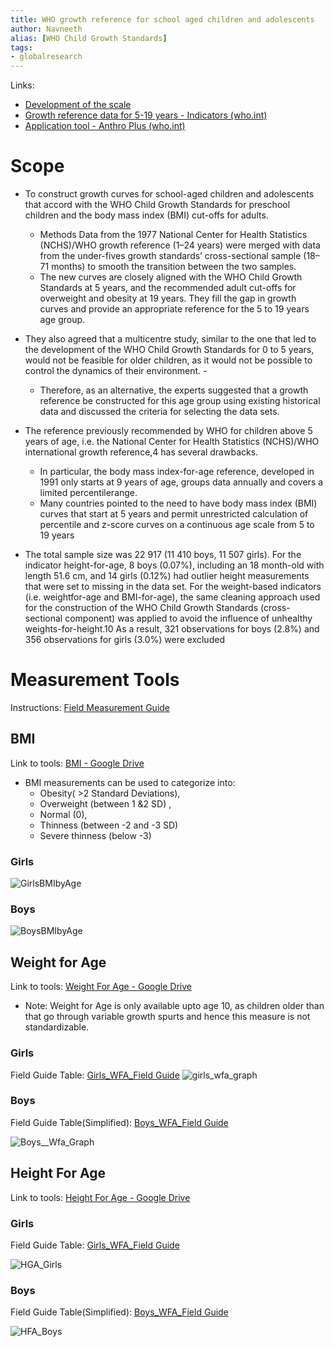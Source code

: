 ```yaml
---
title: WHO growth reference for school aged children and adolescents
author: Navneeth
alias: [WHO Child Growth Standards]
tags: 
- globalresearch
---
```


Links:
- [Development of the scale](https://drive.google.com/file/d/1yyRKVH75k9ZyErCQ0A-_U07HrnOWmtJ0/view?usp=sharing)
- [Growth reference data for 5-19 years - Indicators (who.int)](https://www.who.int/tools/growth-reference-data-for-5to19-years/indicators)
- [Application tool - Anthro Plus (who.int)](https://www.who.int/tools/growth-reference-data-for-5to19-years/application-tools)


# Scope
-  To construct growth curves for school-aged children and adolescents that accord with the WHO Child Growth Standards  for preschool children and the body mass index (BMI) cut-offs for adults. 
	- Methods Data from the 1977 National Center for Health Statistics (NCHS)/WHO growth reference (1–24 years) were merged  with data from the under-fives growth standards’ cross-sectional sample (18–71 months) to smooth the transition between the  two samples.
	- The new curves are closely aligned with the WHO Child Growth Standards at 5 years, and the recommended adult  cut-offs for overweight and obesity at 19 years. They fill the gap in growth curves and provide an appropriate reference for the 5 to 19 years age group.

- They also agreed  that a multicentre study, similar to the  one that led to the development of the  WHO Child Growth Standards for 0 to  5 years, would not be feasible for older  children, as it would not be possible to  control the dynamics of their environment. - 
	- Therefore, as an alternative, the experts suggested that a growth reference  be constructed for this age group using existing historical data and discussed the criteria for selecting the data sets.

- The reference previously recommended by WHO for children above 5  years of age, i.e. the National Center for  Health Statistics (NCHS)/WHO international growth reference,4 has several drawbacks.
	-  In particular, the body mass  index-for-age reference, developed in 1991 only starts at 9 years of age, groups data annually and covers a limited percentilerange.
	-  Many countries pointed to the need to have body mass  index (BMI) curves that start at 5 years  and permit unrestricted calculation of  percentile and z-score curves on a continuous age scale from 5 to 19 years

- The total sample size was 22 917  (11 410 boys, 11 507 girls). For the indicator height-for-age, 8 boys (0.07%),  including an 18 month-old with length  51.6 cm, and 14 girls (0.12%) had  outlier height measurements that were  set to missing in the data set. For the  weight-based indicators (i.e. weightfor-age and BMI-for-age), the same  cleaning approach used for the construction of the WHO Child Growth  Standards (cross-sectional component)  was applied to avoid the influence of unhealthy weights-for-height.10 As a  result, 321 observations for boys (2.8%)  and 356 observations for girls (3.0%)  were excluded
	


# Measurement Tools

Instructions: [Field Measurement Guide](https://www.who.int/childgrowth/training/module_c_interpreting_indicators.pdf)



## BMI

Link to tools: [BMI - Google Drive](https://drive.google.com/drive/u/0/folders/1r4Ac4zQMJRrn8oKDVM4qto6anbki8Bsx)

- BMI measurements can be used to categorize into:
	- Obesity( >2 Standard Deviations), 
	- Overweight (between 1 &2 SD) ,
	-  Normal (0), 
	- Thinness (between -2 and -3 SD) 
	- Severe thinness (below -3)


### Girls
![GirlsBMIbyAge](https://drive.google.com/uc?id=10xU_YlX6_gYgaDwrkuwC_m0cZYnUKKAa)

### Boys


![BoysBMIbyAge](https://drive.google.com/uc?id=1424lf49qgwXK2oDKcj2Z3WsuzX9vaWOB)




## Weight for Age 

Link to tools: [Weight For Age - Google Drive](https://drive.google.com/drive/u/0/folders/1sj_46ROb7PM9Rca_XBKpNksGc1qvOuRZ)

- Note: Weight for Age is only available upto age 10, as children older than that go through variable growth spurts and hence this measure is not standardizable. 


### Girls

Field Guide Table: [Girls_WFA_Field Guide](https://drive.google.com/file/d/1ibSS0pp4uYvjEDG2hS8OWt2G0i_Mtvm8/view?usp=sharing)
![girls_wfa_graph](https://drive.google.com/uc?id=1R4VytqWNfxtoC0HPiqlMyKT8fXsX1fiQ)

### Boys

Field Guide Table(Simplified): [Boys_WFA_Field Guide](https://drive.google.com/file/d/1WdwQ1-QEQgcNjb1rOmF-aJovN6dzA8Qr/view?usp=sharing)


![Boys__Wfa_Graph](https://drive.google.com/uc?id=1ulDa3oL99YWoGTmj1GGd-xGkEshevgsu)


## Height For Age
Link to tools: [Height For Age - Google Drive](https://drive.google.com/drive/u/0/folders/1rGFq2KzG4rl4eEcBK-OzWPKcmJv6GayT)


### Girls

Field Guide Table: [Girls_WFA_Field Guide](https://drive.google.com/file/d/1Dsga36H7IUxEGWnek4XYjPPNfB2EOsow/view?usp=sharing)

![HGA_Girls](https://drive.google.com/uc?id=1afwC1ubQY713RGX5jIJZEPliIz9ZIZEV)

### Boys 

Field Guide Table(Simplified): [Boys_WFA_Field Guide](https://drive.google.com/file/d/1qdhMDGFwxyP_E22CBf54XQyBzw5K_Gt-/view?usp=sharing)

![HFA_Boys](https://drive.google.com/uc?id=1tUaCW151vXir3dbPHh3hlJjnuR6hV9uu)

